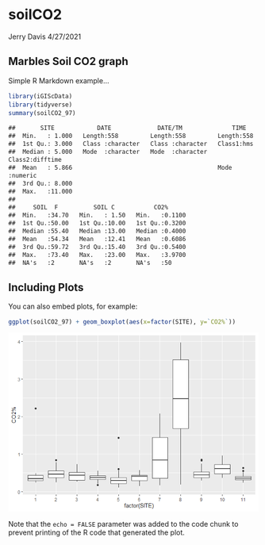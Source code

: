 soilCO2
================
Jerry Davis
4/27/2021

## Marbles Soil CO2 graph

Simple R Markdown example…

``` r
library(iGIScData)
library(tidyverse)
summary(soilCO2_97)
```

    ##       SITE            DATE             DATE/TM              TIME         
    ##  Min.   : 1.000   Length:558         Length:558         Length:558       
    ##  1st Qu.: 3.000   Class :character   Class :character   Class1:hms       
    ##  Median : 5.000   Mode  :character   Mode  :character   Class2:difftime  
    ##  Mean   : 5.866                                         Mode  :numeric   
    ##  3rd Qu.: 8.000                                                          
    ##  Max.   :11.000                                                          
    ##                                                                          
    ##     SOIL  F          SOIL C           CO2%       
    ##  Min.   :34.70   Min.   : 1.50   Min.   :0.1100  
    ##  1st Qu.:50.00   1st Qu.:10.00   1st Qu.:0.3200  
    ##  Median :55.40   Median :13.00   Median :0.4000  
    ##  Mean   :54.34   Mean   :12.41   Mean   :0.6086  
    ##  3rd Qu.:59.72   3rd Qu.:15.40   3rd Qu.:0.5400  
    ##  Max.   :73.40   Max.   :23.00   Max.   :3.9700  
    ##  NA's   :2       NA's   :2       NA's   :50

## Including Plots

You can also embed plots, for example:

``` r
ggplot(soilCO2_97) + geom_boxplot(aes(x=factor(SITE), y=`CO2%`))
```

![](soilco2_files/figure-gfm/boxplot-1.png)<!-- -->

Note that the `echo = FALSE` parameter was added to the code chunk to
prevent printing of the R code that generated the plot.
